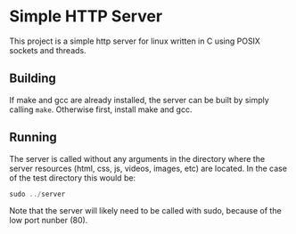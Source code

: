 # Simple HTTP Server

This project is a simple http server for linux written in C using POSIX sockets and threads. 

## Building 

If make and gcc are already installed, the server can be built by simply calling `make`. Otherwise first, install make and gcc.

## Running

The server is called without any arguments in the directory where the server resources (html, css, js, videos, images, etc) are located. In the case of the test directory this would be:

```C
sudo ../server
```

Note that the server will likely need to be called with sudo, because of the low port nunber (80).
